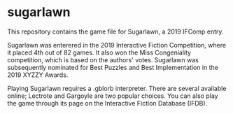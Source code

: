 # sugarlawn
This repository contains the game file for Sugarlawn, a 2019 IFComp entry.

Sugarlawn was enterered in the 2019 Interactive Fiction Competition, where it placed 4th out of 82 games. It also won the Miss Congeniality competition, which is based on the authors' votes.  Sugarlawn was subsequently nominated for Best Puzzles and Best Implementation in the 2019 XYZZY Awards.

Playing Sugarlawn requires a .gblorb interpreter. There are several available online; Lectrote and Gargoyle are two popular choices. You can also play the game through its page on the Interactive Fiction Database (IFDB).
